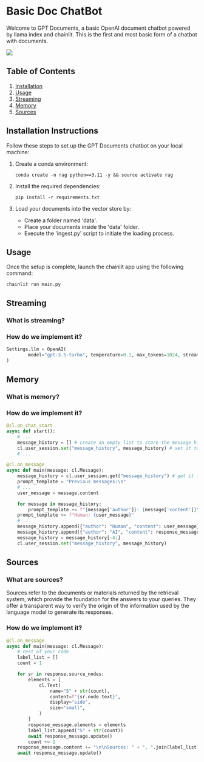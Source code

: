 # Basic Doc ChatBot

Welcome to GPT Documents, a basic OpenAI document chatbot powered by llama index and chainlit. This is the first and most basic form of a chatbot with documents.

![](https://github.com/felipearosr/GPT-Documents/blob/main/1.Streaming%20-%20Memory%20-%20Sources/images/RAG.gif)


## Table of Contents

1. [Installation](#installation")
2. [Usage](#usage)
3. [Streaming](#streaming)
3. [Memory](#memory)
3. [Sources](#sources)

## Installation Instructions <a name="installation"></a>

Follow these steps to set up the GPT Documents chatbot on your local machine:

1. Create a conda environment:

   ```shell
   conda create -n rag python==3.11 -y && source activate rag
   ```

2. Install the required dependencies:

   ```shell
   pip install -r requirements.txt
   ```

3. Load your documents into the vector store by: 
    - Create a folder named 'data'.
    - Place your documents inside the 'data' folder.
    - Execute the 'ingest.py' script to initiate the loading process.

## Usage <a name="usage"></a>

Once the setup is complete, launch the chainlit app using the following command:

```shell
chainlit run main.py
```

## Streaming <a name="streaming"></a>

### What is streaming?


### How do we implement it?

```python
Settings.llm = OpenAI(
        model="gpt-3.5-turbo", temperature=0.1, max_tokens=1024, streaming=True
)
```





## Memory <a name="memory"></a>

### What is memory?

### How do we implement it?
```python
@cl.on_chat_start
async def start():
    # ...
    message_history = [] # create an empty list to store the message history
    cl.user_session.set("message_history", message_history) # set it to user session
    # ...
```

```python
@cl.on_message
async def main(message: cl.Message):
    message_history = cl.user_session.get("message_history") # get it from user session
    prompt_template = "Previous messages:\n"
    # ...
    user_message = message.content

    for message in message_history:
        prompt_template += f"{message['author']}: {message['content']}\n"
    prompt_template += f"Human: {user_message}"
    # ...
    message_history.append({"author": "Human", "content": user_message})
    message_history.append({"author": "AI", "content": response_message.content})
    message_history = message_history[-4:]
    cl.user_session.set("message_history", message_history)
```

## Sources <a name="sources"></a>

### What are sources?

Sources refer to the documents or materials returned by the retrieval system, which provide the foundation for the answers to your queries. They offer a transparent way to verify the origin of the information used by the language model to generate its responses.

### How do we implement it?

```python
@cl.on_message
async def main(message: cl.Message):
    # rest of your code
    label_list = []
    count = 1

    for sr in response.source_nodes:
        elements = [
            cl.Text(
                name="S" + str(count),
                content=f"{sr.node.text}",
                display="side",
                size="small",
            )
        ]
        response_message.elements = elements
        label_list.append("S" + str(count))
        await response_message.update()
        count += 1
    response_message.content += "\n\nSources: " + ", ".join(label_list)
    await response_message.update()
```
